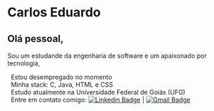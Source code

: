 
# Carlos Eduardo

## Olá pessoal,
Sou um estudande da engenharia de software e um apaixonado por tecnologia, 
 
 &nbsp; Estou desempregado no momento <br/>
 &nbsp; Minha stack: C, Java, HTML e CSS <br/>
 &nbsp; Estudo atualmente na Universidade Federal de Goiás (UFG) <br/>
 &nbsp; Entre em contato comigo: [![Linkedin Badge](https://img.shields.io/badge/-CarlosEduardo-blue?style=flat-square&logo=Linkedin&logoColor=white&link=https://www.linkedin.com/in/carlos-eduardo-dev/)](https://www.linkedin.com/in/carlos-eduardo-dev/) 
| 
[![Gmail Badge](https://img.shields.io/badge/-santos.carlos@discente.ufg.br-c14438?style=flat-square&logo=Gmail&logoColor=white&link=mailto:santos.carlos@discente.ufg.br)](mailto:santos.carlos@discente.ufg.br)

